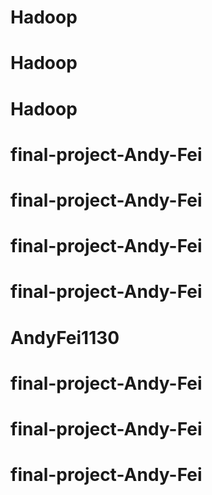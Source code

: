 # Hadoop
# Hadoop
# Hadoop
# final-project-Andy-Fei
# final-project-Andy-Fei
# final-project-Andy-Fei
# final-project-Andy-Fei
# AndyFei1130
# final-project-Andy-Fei
# final-project-Andy-Fei
# final-project-Andy-Fei
